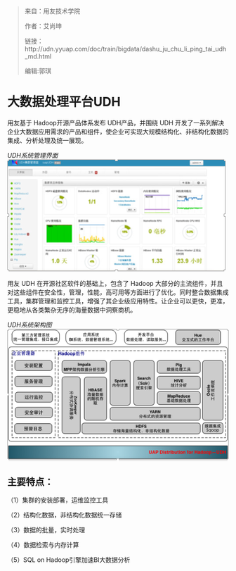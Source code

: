 > 来自：用友技术学院
> 
> 作者：艾尚坤
> 
> 链接：http:\/\/udn.yyuap.com\/doc\/train\/bigdata\/dashu\_ju\_chu\_li\_ping\_tai\_udh\_md.html
> 
> 编辑:郭琪

# 大数据处理平台UDH

用友基于 Hadoop开源产品体系发布 UDH产品，并围绕 UDH 开发了一系列解决企业大数据应用需求的产品和组件，使企业可实现大规模结构化、非结构化数据的集成、分析处理及统一展现。

_UDH系统管理界面_
![](QQ图片20161129160801.png)

用友 UDH 在开源社区软件的基础上，包含了 Hadoop 大部分的主流组件，并且对这些组件在安全性，管理，性能，高可用等方面进行了优化。同时整合数据集成工具，集群管理和监控工具，增强了其企业级应用特性。让企业可以更快，更准，更稳地从各类繁杂无序的海量数据中洞察商机。

_UDH系统架构图_
![](QQ图片20161129160846.png)

## 主要特点：

（1）集群的安装部署，运维监控工具

（2）结构化数据，非结构化数据统一存储

（3）数据的批量，实时处理

（4）数据检索与内存计算

（5）SQL on Hadoop引擎加速BI大数据分析

